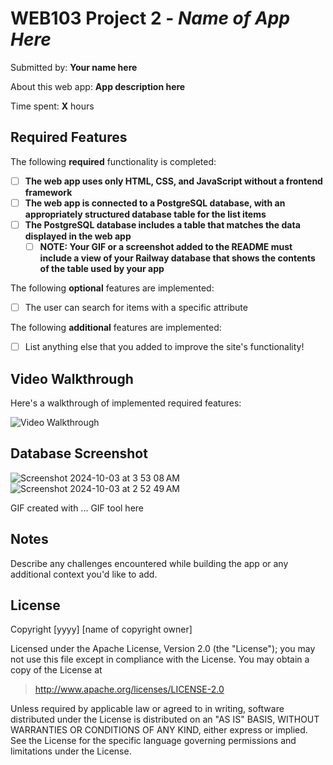 # WEB103 Project 2 - *Name of App Here*

Submitted by: **Your name here**

About this web app: **App description here**

Time spent: **X** hours

## Required Features

The following **required** functionality is completed:

<!-- Make sure to check off completed functionality below -->
- [ ] **The web app uses only HTML, CSS, and JavaScript without a frontend framework**
- [ ] **The web app is connected to a PostgreSQL database, with an appropriately structured database table for the list items**
- [ ] **The PostgreSQL database includes a table that matches the data displayed in the web app**
  - [ ] **NOTE: Your GIF or a screenshot added to the README must include a view of your Railway database that shows the contents of the table used by your app**

The following **optional** features are implemented:

- [ ] The user can search for items with a specific attribute

The following **additional** features are implemented:

- [ ] List anything else that you added to improve the site's functionality!

## Video Walkthrough

Here's a walkthrough of implemented required features:

<img src='http://i.imgur.com/link/to/your/gif/file.gif' title='Video Walkthrough' width='' alt='Video Walkthrough' />


## Database Screenshot
![Screenshot 2024-10-03 at 3 53 08 AM](https://github.com/user-attachments/assets/811c9770-2f04-43f4-b01b-ad3fba5657a3)
![Screenshot 2024-10-03 at 2 52 49 AM](https://github.com/user-attachments/assets/a65bf7ff-bb20-416a-ac3e-bcff37f56be3)



<!-- Replace this with whatever GIF tool you used! -->
GIF created with ...  GIF tool here
<!-- Recommended tools:
[Kap](https://getkap.co/) for macOS
[ScreenToGif](https://www.screentogif.com/) for Windows
[peek](https://github.com/phw/peek) for Linux. -->

## Notes

Describe any challenges encountered while building the app or any additional context you'd like to add.

## License

Copyright [yyyy] [name of copyright owner]

Licensed under the Apache License, Version 2.0 (the "License"); you may not use this file except in compliance with the License. You may obtain a copy of the License at

> http://www.apache.org/licenses/LICENSE-2.0

Unless required by applicable law or agreed to in writing, software distributed under the License is distributed on an "AS IS" BASIS, WITHOUT WARRANTIES OR CONDITIONS OF ANY KIND, either express or implied. See the License for the specific language governing permissions and limitations under the License.
